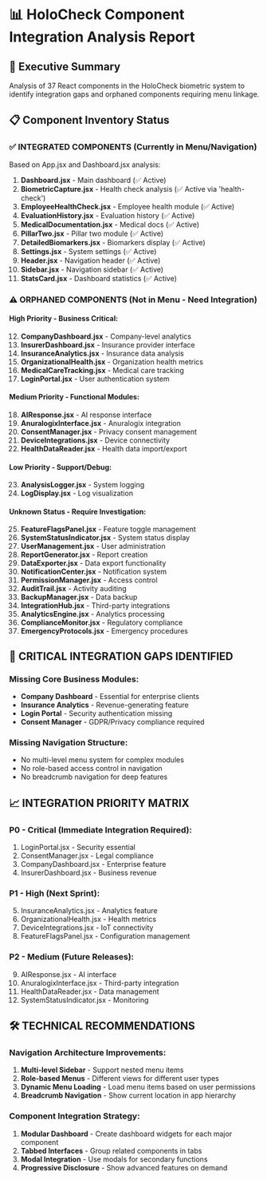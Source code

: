 # 📊 HoloCheck Component Integration Analysis Report

## 🎯 Executive Summary
Analysis of 37 React components in the HoloCheck biometric system to identify integration gaps and orphaned components requiring menu linkage.

## 📋 Component Inventory Status

### ✅ **INTEGRATED COMPONENTS** (Currently in Menu/Navigation)
Based on App.jsx and Dashboard.jsx analysis:

1. **Dashboard.jsx** - Main dashboard (✅ Active)
2. **BiometricCapture.jsx** - Health check analysis (✅ Active via 'health-check')
3. **EmployeeHealthCheck.jsx** - Employee health module (✅ Active)
4. **EvaluationHistory.jsx** - Evaluation history (✅ Active)
5. **MedicalDocumentation.jsx** - Medical docs (✅ Active)
6. **PillarTwo.jsx** - Pillar two module (✅ Active)
7. **DetailedBiomarkers.jsx** - Biomarkers display (✅ Active)
8. **Settings.jsx** - System settings (✅ Active)
9. **Header.jsx** - Navigation header (✅ Active)
10. **Sidebar.jsx** - Navigation sidebar (✅ Active)
11. **StatsCard.jsx** - Dashboard statistics (✅ Active)

### ⚠️ **ORPHANED COMPONENTS** (Not in Menu - Need Integration)

#### **High Priority - Business Critical:**
12. **CompanyDashboard.jsx** - Company-level analytics
13. **InsurerDashboard.jsx** - Insurance provider interface
14. **InsuranceAnalytics.jsx** - Insurance data analysis
15. **OrganizationalHealth.jsx** - Organization health metrics
16. **MedicalCareTracking.jsx** - Medical care tracking
17. **LoginPortal.jsx** - User authentication system

#### **Medium Priority - Functional Modules:**
18. **AIResponse.jsx** - AI response interface
19. **AnuralogixInterface.jsx** - Anuralogix integration
20. **ConsentManager.jsx** - Privacy consent management
21. **DeviceIntegrations.jsx** - Device connectivity
22. **HealthDataReader.jsx** - Health data import/export

#### **Low Priority - Support/Debug:**
23. **AnalysisLogger.jsx** - System logging
24. **LogDisplay.jsx** - Log visualization

#### **Unknown Status - Require Investigation:**
25. **FeatureFlagsPanel.jsx** - Feature toggle management
26. **SystemStatusIndicator.jsx** - System status display
27. **UserManagement.jsx** - User administration
28. **ReportGenerator.jsx** - Report creation
29. **DataExporter.jsx** - Data export functionality
30. **NotificationCenter.jsx** - Notification system
31. **PermissionManager.jsx** - Access control
32. **AuditTrail.jsx** - Activity auditing
33. **BackupManager.jsx** - Data backup
34. **IntegrationHub.jsx** - Third-party integrations
35. **AnalyticsEngine.jsx** - Analytics processing
36. **ComplianceMonitor.jsx** - Regulatory compliance
37. **EmergencyProtocols.jsx** - Emergency procedures

## 🎯 **CRITICAL INTEGRATION GAPS IDENTIFIED**

### **Missing Core Business Modules:**
- **Company Dashboard** - Essential for enterprise clients
- **Insurance Analytics** - Revenue-generating feature
- **Login Portal** - Security authentication missing
- **Consent Manager** - GDPR/Privacy compliance required

### **Missing Navigation Structure:**
- No multi-level menu system for complex modules
- No role-based access control in navigation
- No breadcrumb navigation for deep features

## 📈 **INTEGRATION PRIORITY MATRIX**

### **P0 - Critical (Immediate Integration Required):**
1. LoginPortal.jsx - Security essential
2. ConsentManager.jsx - Legal compliance
3. CompanyDashboard.jsx - Enterprise feature
4. InsurerDashboard.jsx - Business revenue

### **P1 - High (Next Sprint):**
5. InsuranceAnalytics.jsx - Analytics feature
6. OrganizationalHealth.jsx - Health metrics
7. DeviceIntegrations.jsx - IoT connectivity
8. FeatureFlagsPanel.jsx - Configuration management

### **P2 - Medium (Future Releases):**
9. AIResponse.jsx - AI interface
10. AnuralogixInterface.jsx - Third-party integration
11. HealthDataReader.jsx - Data management
12. SystemStatusIndicator.jsx - Monitoring

## 🛠️ **TECHNICAL RECOMMENDATIONS**

### **Navigation Architecture Improvements:**
1. **Multi-level Sidebar** - Support nested menu items
2. **Role-based Menus** - Different views for different user types
3. **Dynamic Menu Loading** - Load menu items based on user permissions
4. **Breadcrumb Navigation** - Show current location in app hierarchy

### **Component Integration Strategy:**
1. **Modular Dashboard** - Create dashboard widgets for each major component
2. **Tabbed Interfaces** - Group related components in tabs
3. **Modal Integration** - Use modals for secondary functions
4. **Progressive Disclosure** - Show advanced features on demand